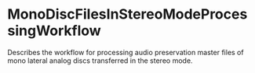 # MonoDiscFilesInStereoModeProcessingWorkflow
Describes the workflow for processing audio preservation master files of mono lateral analog discs transferred in the stereo mode.
